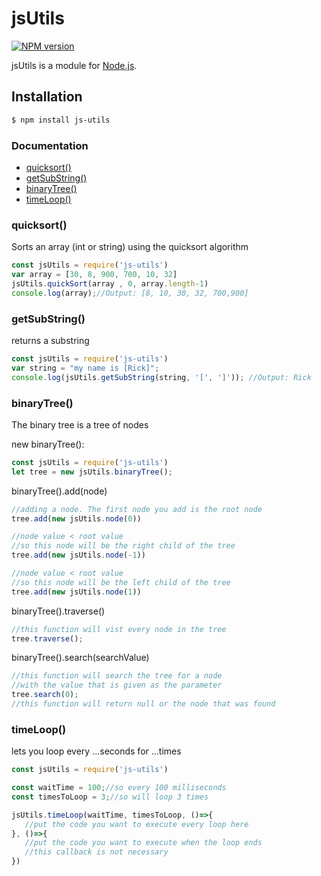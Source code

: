 # jsUtils

[![NPM version](https://badge.fury.io/js/canvas.svg)](1.0.0)

jsUtils is a module for [Node.js](http://nodejs.org).

## Installation

```bash
$ npm install js-utils
```

### Documentation
* [quicksort()](#quicksort)
* [getSubString()](#getSubString)
* [binaryTree()](#binaryTree)
* [timeLoop()](#timeLoop)


### quicksort()

Sorts an array (int or string) using the quicksort algorithm

```js
const jsUtils = require('js-utils')
var array = [30, 8, 900, 700, 10, 32]
jsUtils.quickSort(array , 0, array.length-1)
console.log(array);//Output: [8, 10, 30, 32, 700,900]
```

### getSubString()

returns a substring

```js
const jsUtils = require('js-utils')
var string = "my name is [Rick]";
console.log(jsUtils.getSubString(string, '[', ']')); //Output: Rick
```

### binaryTree()

The binary tree is a tree of nodes

new binaryTree():
```js
const jsUtils = require('js-utils')
let tree = new jsUtils.binaryTree();
```

binaryTree().add(node)
```js
//adding a node. The first node you add is the root node
tree.add(new jsUtils.node(0))

//node value < root value
//so this node will be the right child of the tree
tree.add(new jsUtils.node(-1))

//node value < root value
//so this node will be the left child of the tree
tree.add(new jsUtils.node(1))
```

binaryTree().traverse()
```js
//this function will vist every node in the tree
tree.traverse();
```

binaryTree().search(searchValue)
```js
//this function will search the tree for a node
//with the value that is given as the parameter
tree.search(0);
//this function will return null or the node that was found
```

### timeLoop()

lets you loop every ...seconds for ...times

```js
const jsUtils = require('js-utils')

const waitTime = 100;//so every 100 milliseconds
const timesToLoop = 3;//so will loop 3 times

jsUtils.timeLoop(waitTime, timesToLoop, ()=>{
   //put the code you want to execute every loop here
}, ()=>{
   //put the code you want to execute when the loop ends
   //this callback is not necessary
})
```